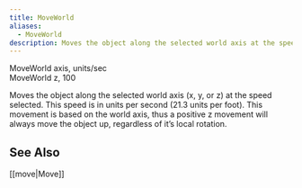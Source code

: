```yaml
---
title: MoveWorld
aliases:
  - MoveWorld
description: Moves the object along the selected world axis at the speed selected.
---
```

MoveWorld axis, units/sec  
MoveWorld z, 100  

Moves the object along the selected world axis (x, y, or z) at the speed selected. This speed is in units per second (21.3 units per foot). This movement is based on the world axis, thus a positive z movement will always move the object up, regardless of it’s local rotation.

## See Also  
[[move|Move]]  

